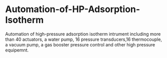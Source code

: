 # Automation-of-HP-Adsorption-Isotherm
Automation of high-pressure adsorption isotherm intrument including more than 40 actuators, a water pump, 16 pressure transducers,16 thermocouple, a vacuum pump, a gas booster pressure control and other high pressure equipemnt.
